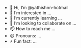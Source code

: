 - 👋 Hi, I’m @yathishnn-hotmail
- 👀 I’m interested in ...
- 🌱 I’m currently learning ...
- 💞️ I’m looking to collaborate on ...
- 📫 How to reach me ...
- 😄 Pronouns: ...
- ⚡ Fun fact: ...

<!---
yathishnn-hotmail/yathishnn-hotmail is a ✨ special ✨ repository because its `README.md` (this file) appears on your GitHub profile.
You can click the Preview link to take a look at your changes.
--->
